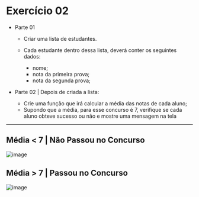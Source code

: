 # Exercício 02

* Parte 01
    - Criar uma lista de estudantes.
    - Cada estudante dentro dessa lista, deverá conter os seguintes dados:

        - nome;
        - nota da primeira prova;
        - nota da segunda prova;

* Parte 02 | Depois de criada a lista:
    - Crie uma função que irá calcular a média das notas de cada aluno;
    - Supondo que a média, para esse concurso é 7, verifique se cada aluno obteve sucesso ou não e mostre uma mensagem na tela

---

## Média < 7 | Não Passou no Concurso

![image](https://user-images.githubusercontent.com/108941318/202540200-f5f4e4bd-9f71-43f7-8f9e-d134fda4033d.png)

## Média > 7 | Passou no Concurso

![image](https://user-images.githubusercontent.com/108941318/202540273-0e1e29e1-632f-43a3-ac2b-ea838fa52d3e.png)
